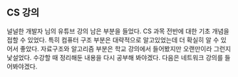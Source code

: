 CS 강의
------
널널한 개발자 님의 유튜브 강의 남은 부분을 들었다. CS 과목 전반에 대한 기초 개념을 접할 수 있었다. 
특히 컴퓨터 구조 부분은 대략적으로 알고있었는데 더 확실히 알 수 있어서 좋았다.
자료구조와 알고리즘 부분은 학교 강의에서 들어봤지만 오랜만이라 그런지 낯설었다. 수강할 때 정리해둔 내용을 다시 공부해 봐야겠다.
다음은 네트워크 강의를 들어봐야겠다.
